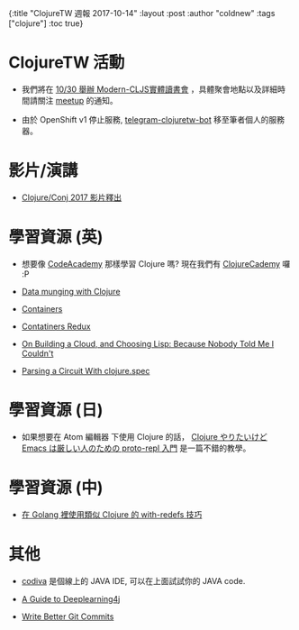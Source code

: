 {:title "ClojureTW 週報 2017-10-14"
:layout :post
:author "coldnew"
:tags  ["clojure"]
:toc true}

# ClojureTW 活動

* 我們將在 [10/30 舉辦 Modern-CLJS實體讀書會](https://www.meetup.com/Clojure-tw/events/244043546/) ，具體聚會地點以及詳細時間請關注 [meetup](https://www.meetup.com/Clojure-tw/events/244043546/) 的通知。

* 由於 OpenShift v1 停止服務, [telegram-clojuretw-bot](https://github.com/clojure-tw/telegram-bot-clojuretwbot) 移至筆者個人的服務器。

# 影片/演講

* [Clojure/Conj 2017 影片釋出](https://www.youtube.com/playlist?list=PLZdCLR02grLqCR8EKuil8NrffZuTl0kwL)

# 學習資源 (英)

* 想要像 [CodeAcademy](https://www.codecademy.com/) 那樣學習 Clojure 嗎? 現在我們有 [ClojureCademy](https://clojurecademy.com/) 囉 :P

* [Data munging with Clojure](https://cbds.netlify.com/2017/10/12/data-analysis-with-clojure/)

* [Containers](http://www.toccata.io/2017/10/Containers.html)

* [Contatiners Redux](http://www.toccata.io/2017/10/Contatiners-redux.html)

* [On Building a Cloud, and Choosing Lisp: Because Nobody Told Me I Couldn't](https://www.linkedin.com/pulse/building-cloud-choosing-lisp-because-nobody-told-me-i-mason-browne/)

* [Parsing a Circuit With clojure.spec](https://blog.michielborkent.nl/blog/2017/10/10/parsing-a-circuit-with-clojure-spec/)

# 學習資源 (日)

* 如果想要在 Atom 編輯器 下使用 Clojure 的話， [Clojure やりたいけど Emacs は厳しい人のための proto-repl 入門](https://qiita.com/iku000888/items/a45ddafe873901787194) 是一篇不錯的教學。

# 學習資源 (中)

*  [在 Golang 裡使用類似 Clojure 的 with-redefs 技巧](http://irongateinfo.blogspot.tw/2017/10/golang-clojure-with-redefs.html)

# 其他

* [codiva](https://www.codiva.io/) 是個線上的 JAVA IDE, 可以在上面試試你的 JAVA code.

* [A Guide to Deeplearning4j](https://www.baeldung.com/deeplearning4j)

* [Write Better Git Commits](https://medium.com/@caspervonb/how-to-write-better-commits-ff14d1f4559f)